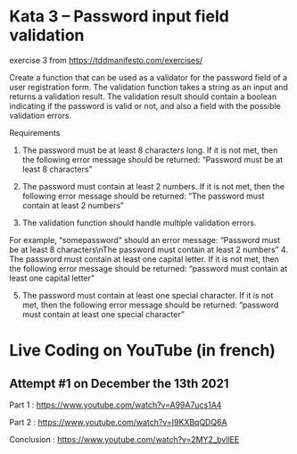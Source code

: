 # Kata 3 – Password input field validation

exercise 3 from https://tddmanifesto.com/exercises/

Create a function that can be used as a validator for the password field of a user registration form. The validation function takes a string as an input and returns a validation result. The validation result should contain a boolean indicating if the password is valid or not, and also a field with the possible validation errors.

Requirements
1. The password must be at least 8 characters long. If it is not met, then the following error message should be returned: “Password must be at least 8 characters”

2. The password must contain at least 2 numbers. If it is not met, then the following error message should be returned: “The password must contain at least 2 numbers”

3. The validation function should handle multiple validation errors.

For example, “somepassword” should an error message: “Password must be at least 8 characters\nThe password must contain at least 2 numbers”
4. The password must contain at least one capital letter. If it is not met, then the following error message should be returned: “password must contain at least one capital letter”

5. The password must contain at least one special character. If it is not met, then the following error message should be returned: “password must contain at least one special character”

# Live Coding on YouTube (in french)

## Attempt #1 on December the 13th 2021

Part 1 : https://www.youtube.com/watch?v=A99A7ucs1A4

Part 2 : https://www.youtube.com/watch?v=I9KXBqQDQ6A

Conclusion : https://www.youtube.com/watch?v=2MY2_bvllEE

